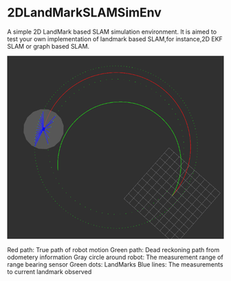 # 2DLandMarkSLAMSimEnv
A simple 2D LandMark based SLAM simulation environment. 
It is aimed to test your own implementation of landmark based SLAM,for instance,2D EKF SLAM or graph based SLAM.

![img](https://github.com/DaojunZhu/2DLandMarkSLAMSimEnv/blob/master/slam_data_sim/sim.png)

Red path:  True path of robot motion 
Green path:  Dead reckoning path from odometery information
Gray circle around robot: The measurement range of range bearing sensor 
Green dots: LandMarks Blue lines: The measurements to current landmark observed
